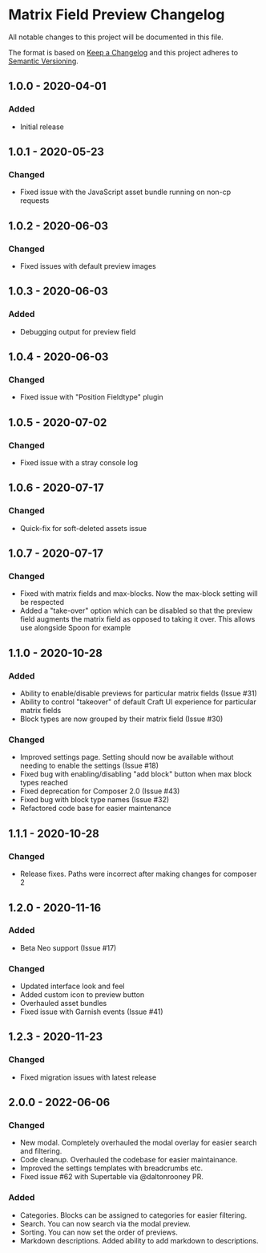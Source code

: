 # Matrix Field Preview Changelog

All notable changes to this project will be documented in this file.

The format is based on [Keep a Changelog](http://keepachangelog.com/) and this project adheres to [Semantic Versioning](http://semver.org/).

## 1.0.0 - 2020-04-01

### Added

- Initial release

## 1.0.1 - 2020-05-23

### Changed

- Fixed issue with the JavaScript asset bundle running on non-cp requests

## 1.0.2 - 2020-06-03

### Changed

- Fixed issues with default preview images

## 1.0.3 - 2020-06-03

### Added

- Debugging output for preview field

## 1.0.4 - 2020-06-03

### Changed

- Fixed issue with "Position Fieldtype" plugin

## 1.0.5 - 2020-07-02

### Changed

- Fixed issue with a stray console log

## 1.0.6 - 2020-07-17

### Changed

- Quick-fix for soft-deleted assets issue

## 1.0.7 - 2020-07-17

### Changed

- Fixed with matrix fields and max-blocks. Now the max-block setting will be respected
- Added a "take-over" option which can be disabled so that the preview field augments the matrix field as opposed to taking it over. This allows use alongside Spoon for example

## 1.1.0 - 2020-10-28

### Added

- Ability to enable/disable previews for particular matrix fields (Issue #31)
- Ability to control "takeover" of default Craft UI experience for particular matrix fields
- Block types are now grouped by their matrix field (Issue #30)
  
### Changed

- Improved settings page. Setting should now be available without needing to enable the settings (Issue #18)
- Fixed bug with enabling/disabling "add block" button when max block types reached
- Fixed deprecation for Composer 2.0 (Issue #43)
- Fixed bug with block type names (Issue #32)
- Refactored code base for easier maintenance

## 1.1.1 - 2020-10-28

### Changed

- Release fixes. Paths were incorrect after making changes for composer 2

## 1.2.0 - 2020-11-16

### Added

- Beta Neo support (Issue #17)

### Changed

- Updated interface look and feel
- Added custom icon to preview button
- Overhauled asset bundles
- Fixed issue with Garnish events (Issue #41)

## 1.2.3 - 2020-11-23

### Changed

- Fixed migration issues with latest release

## 2.0.0 - 2022-06-06

### Changed

- New modal. Completely overhauled the modal overlay for easier search and filtering.
- Code cleanup. Overhauled the codebase for easier maintainance.
- Improved the settings templates with breadcrumbs etc.
- Fixed issue #62 with Supertable via @daltonrooney PR.

### Added

- Categories. Blocks can be assigned to categories for easier filtering.
- Search. You can now search via the modal preview.
- Sorting. You can now set the order of previews.
- Markdown descriptions. Added ability to add markdown to descriptions.
